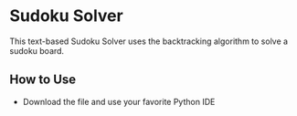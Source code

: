 # Sudoku Solver
This text-based Sudoku Solver uses the backtracking algorithm to solve a sudoku board.

## How to Use
* Download the file and use your favorite Python IDE
